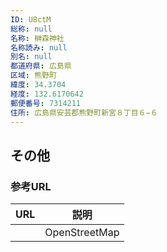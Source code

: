 ```yaml
---
ID: U8ctM
総称: null
名称: 榊森神社
名称読み: null
別名: null
都道府県: 広島県
区域: 熊野町
緯度: 34.3704
経度: 132.6170642
郵便番号: 7314211
住所: 広島県安芸郡熊野町新宮８丁目６−６
---
```


## その他

### 参考URL

| URL | 説明          |
| --- | ------------- |
|     | OpenStreetMap |
